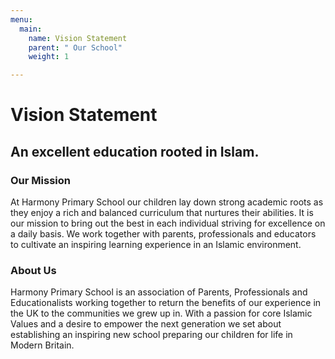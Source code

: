```yaml
---
menu:
  main:
    name: Vision Statement
    parent: " Our School"
    weight: 1

---
```

# Vision Statement

## An excellent education rooted in Islam.

### Our Mission
At Harmony Primary School our children lay down strong academic roots as they enjoy a rich and balanced curriculum that nurtures their abilities. It is our mission to bring out the best in each individual striving for excellence on a daily basis. We work together with parents, professionals and educators to cultivate an inspiring learning experience in an Islamic environment.

### About Us
Harmony Primary School is an association of Parents, Professionals and Educationalists working together to return the benefits of our experience in the UK to the communities we grew up in. With a passion for core Islamic Values and a desire to empower the next generation we set about establishing an inspiring new school preparing our children for life in Modern Britain.